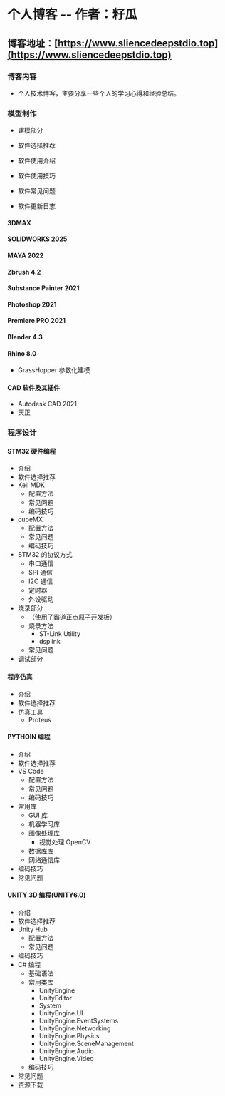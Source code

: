 # 个人博客 -- 作者：籽瓜

## 博客地址：[https://www.sliencedeepstdio.top](https://www.sliencedeepstdio.top)

### 博客内容

- 个人技术博客，主要分享一些个人的学习心得和经验总结。

### 模型制作

- 建模部分

- 软件选择推荐
- 软件使用介绍
- 软件使用技巧
- 软件常见问题
- 软件更新日志

#### 3DMAX

#### SOLIDWORKS 2025

#### MAYA 2022

#### Zbrush 4.2

#### Substance Painter 2021

#### Photoshop 2021

#### Premiere PRO 2021

#### Blender 4.3

#### Rhino 8.0

- GrassHopper 参数化建模

#### CAD 软件及其插件

- Autodesk CAD 2021
- 天正

### 程序设计

#### STM32 硬件编程

- 介绍
- 软件选择推荐
- Keil MDK
  - 配置方法
  - 常见问题
  - 编码技巧
- cubeMX
  - 配置方法
  - 常见问题
  - 编码技巧
- STM32 的协议方式
  - 串口通信
  - SPI 通信
  - I2C 通信
  - 定时器
  - 外设驱动
- 烧录部分
  - （使用了霸道正点原子开发板）
  - 烧录方法
    - ST-Link Utility
    - dsplink
  - 常见问题
- 调试部分

#### 程序仿真

- 介绍
- 软件选择推荐
- 仿真工具
  - Proteus

#### PYTHOIN 编程

- 介绍
- 软件选择推荐
- VS Code[](https://code.visualstudio.com/)
  - 配置方法
  - 常见问题
  - 编码技巧
- 常用库
  - GUI 库
  - 机器学习库
  - 图像处理库
    - 视觉处理 OpenCV
  - 数据库库
  - 网络通信库
- 编码技巧
- 常见问题

#### UNITY 3D 编程(UNITY6.0)

- 介绍
- 软件选择推荐
- Unity Hub
  - 配置方法
  - 常见问题
- 编码技巧
- C# 编程
  - 基础语法
  - 常用类库
    - UnityEngine
    - UnityEditor
    - System
    - UnityEngine.UI
    - UnityEngine.EventSystems
    - UnityEngine.Networking
    - UnityEngine.Physics
    - UnityEngine.SceneManagement
    - UnityEngine.Audio
    - UnityEngine.Video
  - 编码技巧
- 常见问题
- 资源下载
